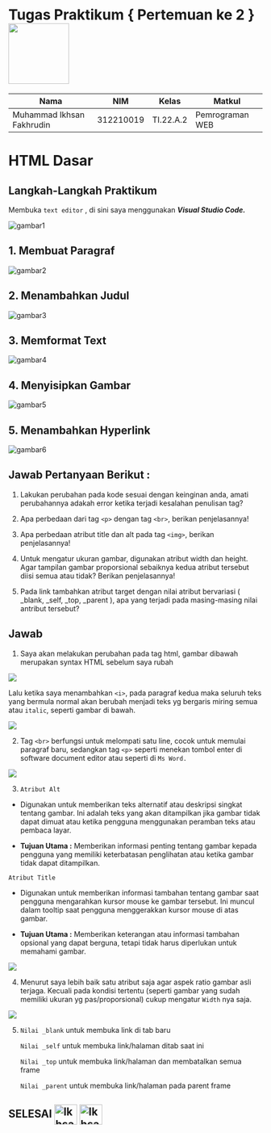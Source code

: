 # Tugas Praktikum { Pertemuan ke 2 } <img src=https://w0.peakpx.com/wallpaper/214/158/HD-wallpaper-html5-logo-white-silk-texture-html5-emblem-programming-language-html-silk-background.jpg width="120px" >


|**Nama**|**NIM**|**Kelas**|**Matkul**|
|----|---|-----|------|
|Muhammad Ikhsan Fakhrudin|312210019|TI.22.A.2|Pemrograman WEB|

# HTML Dasar

## Langkah-Langkah Praktikum

Membuka ``text editor`` , di sini saya menggunakan ***Visual Studio Code.***

![gambar1](screenshot/ss1.png)

## 1. Membuat Paragraf

![gambar2](screenshot/ss2.png)

## 2. Menambahkan Judul

![gambar3](screenshot/ss3.png)

## 3. Memformat Text

![gambar4](screenshot/ss4.png)

## 4. Menyisipkan Gambar

![gambar5](screenshot/ss5.png)

## 5. Menambahkan Hyperlink

![gambar6](screenshot/ss6.png)

## Jawab Pertanyaan Berikut :

1. Lakukan perubahan pada kode sesuai dengan keinginan anda, amati perubahannya adakah error ketika terjadi kesalahan penulisan tag?

2. Apa perbedaan dari tag ``<p>`` dengan tag ``<br>``, berikan penjelasannya!

3. Apa perbedaan atribut title dan alt pada tag ``<img>``, berikan penjelasannya!

4. Untuk mengatur ukuran gambar, digunakan atribut width dan height. Agar tampilan gambar proporsional sebaiknya kedua atribut tersebut diisi semua atau tidak? Berikan penjelasannya!

5. Pada link tambahkan atribut target dengan nilai atribut bervariasi ( _blank, _self, _top, _parent ), apa yang terjadi pada masing-masing nilai antribut tersebut?

## Jawab 

1. Saya akan melakukan perubahan pada tag html, gambar dibawah merupakan syntax HTML sebelum saya rubah

![](screenshot/ss6.png)

Lalu ketika saya menambahkan ``<i>``, pada paragraf kedua maka seluruh teks yang bermula normal akan berubah menjadi teks yg bergaris miring semua atau ``italic``, seperti gambar di bawah.

![](screenshot/ss7.png)

2. Tag ``<br>`` berfungsi untuk melompati satu line, cocok untuk memulai paragraf baru, sedangkan tag ``<p>`` seperti menekan tombol enter di software document editor atau seperti di ``Ms Word.``

![](screenshot/ss8.png)

3. ``Atribut Alt``

- Digunakan untuk memberikan teks alternatif atau deskripsi singkat tentang gambar. Ini adalah teks yang akan ditampilkan jika gambar tidak dapat dimuat atau ketika pengguna menggunakan peramban teks atau pembaca layar.

- **Tujuan Utama :** Memberikan informasi penting tentang gambar kepada pengguna yang memiliki keterbatasan penglihatan atau ketika gambar tidak dapat ditampilkan.

``Atribut Title``

- Digunakan untuk memberikan informasi tambahan tentang gambar saat pengguna mengarahkan kursor mouse ke gambar tersebut. Ini muncul dalam tooltip saat pengguna menggerakkan kursor mouse di atas gambar.

- **Tujuan Utama :** Memberikan keterangan atau informasi tambahan opsional yang dapat berguna, tetapi tidak harus diperlukan untuk memahami gambar.

![](screenshot/ss11.png)

4. Menurut saya lebih baik satu atribut saja agar aspek ratio gambar asli terjaga. Kecuali pada kondisi tertentu (seperti gambar yang sudah memiliki ukuran yg pas/proporsional) cukup mengatur ``Width`` nya saja.

![](screenshot/ss10.png)

5. ``Nilai _blank`` untuk membuka link di tab baru

    ``Nilai _self`` untuk membuka link/halaman ditab saat ini

    ``Nilai _top`` untuk membuka link/halaman dan membatalkan semua frame

    ``Nilai _parent`` untuk membuka link/halaman pada parent frame




## SELESAI <img align="center" alt="Ikhsan-Python" height="40" width="45" src="https://em-content.zobj.net/source/microsoft-teams/337/student_1f9d1-200d-1f393.png"> <img align="center" alt="Ikhsan-Python" height="40" width="45" src="https://em-content.zobj.net/thumbs/160/twitter/348/flag-indonesia_1f1ee-1f1e9.png">
